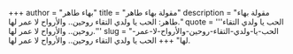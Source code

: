+++
author = "بهاء طاهر"
title = "مقولة بهاء طاهر"
description = "مقولة بهاء طاهر: الحب يا ولدي التقاء روحين.. والأرواح لا عمر لها."
quote = '''الحب يا ولدي التقاء روحين.. والأرواح لا عمر لها.'''
slug = "الحب-يا-ولدي-التقاء-روحين-والأرواح-لا-عمر-لها"
+++
الحب يا ولدي التقاء روحين.. والأرواح لا عمر لها.
